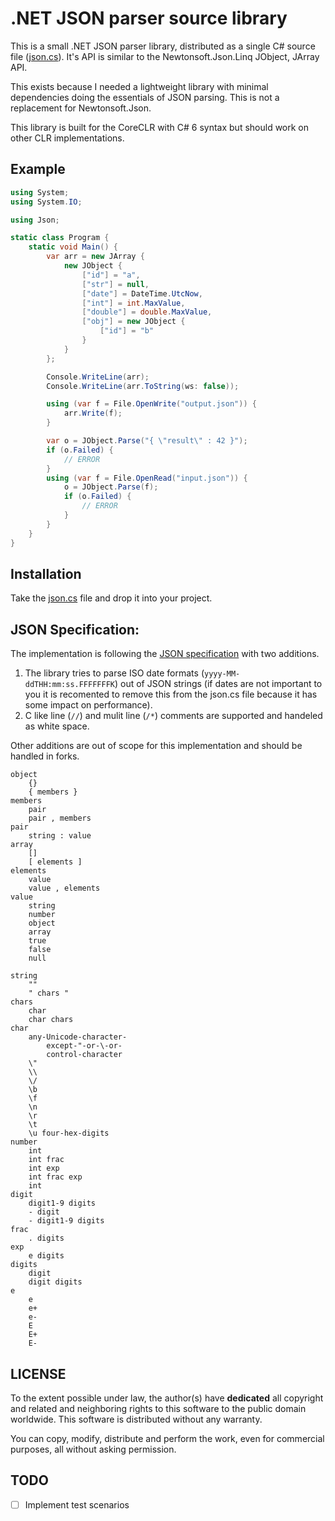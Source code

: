 # .NET JSON parser source library

This is a small .NET JSON parser library, distributed as a single C# source
file ([json.cs](json.cs)). It's API is similar to the Newtonsoft.Json.Linq
JObject, JArray API.

This exists because I needed a lightweight library with minimal dependencies
doing the essentials of JSON parsing. This is not a replacement for
Newtonsoft.Json.

This library is built for the CoreCLR with C# 6 syntax but should work on other
CLR implementations.

## Example

```cs
using System;
using System.IO;

using Json;

static class Program {
    static void Main() {
        var arr = new JArray {
            new JObject {
                ["id"] = "a",
                ["str"] = null,
                ["date"] = DateTime.UtcNow,
                ["int"] = int.MaxValue,
                ["double"] = double.MaxValue, 
                ["obj"] = new JObject {
                    ["id"] = "b"
                }
            }
        };

        Console.WriteLine(arr);
        Console.WriteLine(arr.ToString(ws: false));

        using (var f = File.OpenWrite("output.json")) {
            arr.Write(f);
        }

        var o = JObject.Parse("{ \"result\" : 42 }");
        if (o.Failed) {
            // ERROR
        }
        using (var f = File.OpenRead("input.json")) {
            o = JObject.Parse(f);
            if (o.Failed) {
                // ERROR
            }
        }
    }
}
```

## Installation

Take the [json.cs](json.cs) file and drop it into your project.

## JSON Specification:

The implementation is following the [JSON specification](http://www.json.org)
with two additions.

1. The library tries to parse ISO date formats (`yyyy-MM-ddTHH:mm:ss.FFFFFFFK`)
   out of JSON strings (if dates are not important to you it is recomented to
   remove this from the json.cs file because it has some impact on
   performance).
2. C like line (`//`) and mulit line (`/*`) comments are supported and handeled as
   white space.

Other additions are out of scope for this implementation and should be handled
in forks.

```
object
    {}
    { members }
members
    pair
    pair , members
pair
    string : value
array
    []
    [ elements ]
elements
    value 
    value , elements
value
    string
    number
    object
    array
    true
    false
    null

string
    ""
    " chars "
chars
    char
    char chars
char
    any-Unicode-character-
        except-"-or-\-or-
        control-character
    \"
    \\
    \/
    \b
    \f
    \n
    \r
    \t
    \u four-hex-digits
number
    int
    int frac
    int exp
    int frac exp
    int
digit
    digit1-9 digits 
    - digit
    - digit1-9 digits
frac
    . digits
exp
    e digits
digits
    digit
    digit digits
e
    e
    e+
    e-
    E
    E+
    E-
```

## LICENSE

To the extent possible under law, the author(s) have **dedicated** all copyright
and related and neighboring rights to this software to the public domain
worldwide. This software is distributed without any warranty.

You can copy, modify, distribute and perform the work, even for commercial
purposes, all without asking permission. 

## TODO

* [ ] Implement test scenarios
